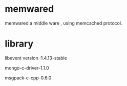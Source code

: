 # memwared
memwared a middle ware , using memcached protocol.

# library
libevent version :1.4.13-stable

mongo-c-driver-1.1.0

msgpack-c-cpp-0.6.0
